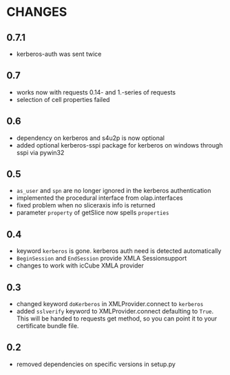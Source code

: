 CHANGES
=======

0.7.1
-----
* kerberos-auth was sent twice

0.7
---
* works now with requests 0.14- and 1.-series of requests
* selection of cell properties failed

0.6
----
* dependency on kerberos and s4u2p is now optional
* added optional kerberos-sspi package for kerberos on windows through sspi via pywin32

0.5
----
* ``as_user`` and ``spn`` are no longer ignored in the kerberos authentication
* implemented the procedural interface from olap.interfaces
* fixed problem when no sliceraxis info is returned
* parameter ``property`` of getSlice now spells ``properties``

0.4
----
* keyword ``kerberos`` is gone. kerberos auth need is detected automatically
* ``BeginSession`` and ``EndSession`` provide XMLA Sessionsupport
* changes to work with icCube XMLA provider

0.3
----
* changed keyword ``doKerberos`` in XMLProvider.connect to ``kerberos``
* added ``sslverify`` keyword to XMLProvider.connect defaulting to ``True``.
  This will be handed to requests get method, so you can point it to your certificate bundle file.


0.2
----
* removed dependencies on specific versions in setup.py
